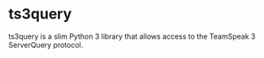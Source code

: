 ts3query
========
ts3query is a slim Python 3 library that allows access to the TeamSpeak 3 ServerQuery protocol.
